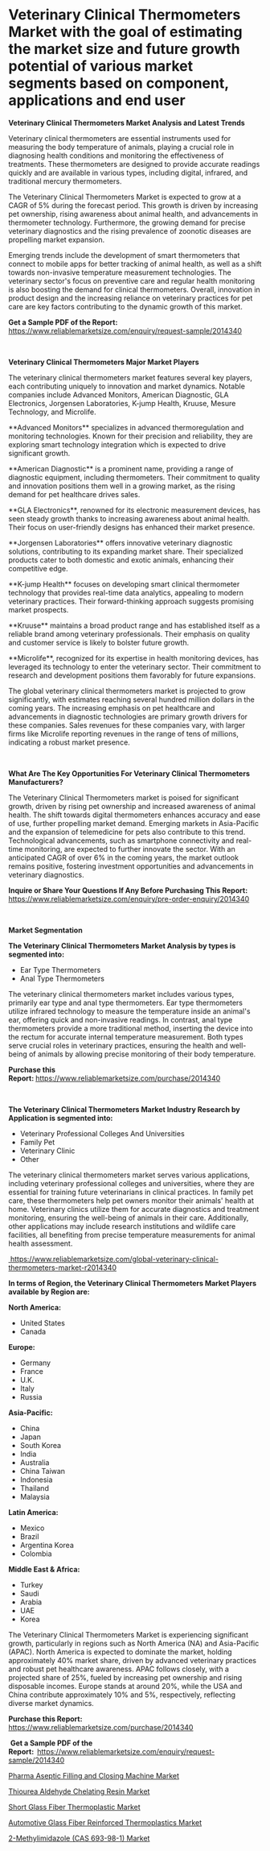 <p><h1>Veterinary Clinical Thermometers Market with the goal of estimating the market size and future growth potential of various market segments based on component, applications and end user</h1></p><p><strong>Veterinary Clinical Thermometers Market Analysis and Latest Trends</strong></p>
<p><p>Veterinary clinical thermometers are essential instruments used for measuring the body temperature of animals, playing a crucial role in diagnosing health conditions and monitoring the effectiveness of treatments. These thermometers are designed to provide accurate readings quickly and are available in various types, including digital, infrared, and traditional mercury thermometers.</p><p>The Veterinary Clinical Thermometers Market is expected to grow at a CAGR of 5% during the forecast period. This growth is driven by increasing pet ownership, rising awareness about animal health, and advancements in thermometer technology. Furthermore, the growing demand for precise veterinary diagnostics and the rising prevalence of zoonotic diseases are propelling market expansion. </p><p>Emerging trends include the development of smart thermometers that connect to mobile apps for better tracking of animal health, as well as a shift towards non-invasive temperature measurement technologies. The veterinary sector's focus on preventive care and regular health monitoring is also boosting the demand for clinical thermometers. Overall, innovation in product design and the increasing reliance on veterinary practices for pet care are key factors contributing to the dynamic growth of this market.</p></p>
<p><strong>Get a Sample PDF of the Report:&nbsp;</strong> <a href="https://www.reliablemarketsize.com/enquiry/request-sample/2014340?utm_campaign=1897&utm_medium=2&utm_source=Github&utm_content=ia&utm_term=17012025&utm_id=veterinary-clinical-thermometers">https://www.reliablemarketsize.com/enquiry/request-sample/2014340</a></p>
<p>&nbsp;</p>
<p><strong>Veterinary Clinical Thermometers Major Market Players</strong></p>
<p><p>The veterinary clinical thermometers market features several key players, each contributing uniquely to innovation and market dynamics. Notable companies include Advanced Monitors, American Diagnostic, GLA Electronics, Jorgensen Laboratories, K-jump Health, Kruuse, Mesure Technology, and Microlife.</p><p>**Advanced Monitors** specializes in advanced thermoregulation and monitoring technologies. Known for their precision and reliability, they are exploring smart technology integration which is expected to drive significant growth.</p><p>**American Diagnostic** is a prominent name, providing a range of diagnostic equipment, including thermometers. Their commitment to quality and innovation positions them well in a growing market, as the rising demand for pet healthcare drives sales.</p><p>**GLA Electronics**, renowned for its electronic measurement devices, has seen steady growth thanks to increasing awareness about animal health. Their focus on user-friendly designs has enhanced their market presence.</p><p>**Jorgensen Laboratories** offers innovative veterinary diagnostic solutions, contributing to its expanding market share. Their specialized products cater to both domestic and exotic animals, enhancing their competitive edge.</p><p>**K-jump Health** focuses on developing smart clinical thermometer technology that provides real-time data analytics, appealing to modern veterinary practices. Their forward-thinking approach suggests promising market prospects.</p><p>**Kruuse** maintains a broad product range and has established itself as a reliable brand among veterinary professionals. Their emphasis on quality and customer service is likely to bolster future growth.</p><p>**Microlife**, recognized for its expertise in health monitoring devices, has leveraged its technology to enter the veterinary sector. Their commitment to research and development positions them favorably for future expansions.</p><p>The global veterinary clinical thermometers market is projected to grow significantly, with estimates reaching several hundred million dollars in the coming years. The increasing emphasis on pet healthcare and advancements in diagnostic technologies are primary growth drivers for these companies. Sales revenues for these companies vary, with larger firms like Microlife reporting revenues in the range of tens of millions, indicating a robust market presence.</p></p>
<p>&nbsp;</p>
<p><strong>What Are The Key Opportunities For Veterinary Clinical Thermometers Manufacturers?</strong></p>
<p><p>The Veterinary Clinical Thermometers market is poised for significant growth, driven by rising pet ownership and increased awareness of animal health. The shift towards digital thermometers enhances accuracy and ease of use, further propelling market demand. Emerging markets in Asia-Pacific and the expansion of telemedicine for pets also contribute to this trend. Technological advancements, such as smartphone connectivity and real-time monitoring, are expected to further innovate the sector. With an anticipated CAGR of over 6% in the coming years, the market outlook remains positive, fostering investment opportunities and advancements in veterinary diagnostics.</p></p>
<p><strong>Inquire or Share Your Questions If Any Before Purchasing This Report:</strong> <a href="https://www.reliablemarketsize.com/enquiry/pre-order-enquiry/2014340?utm_campaign=1897&utm_medium=2&utm_source=Github&utm_content=ia&utm_term=17012025&utm_id=veterinary-clinical-thermometers">https://www.reliablemarketsize.com/enquiry/pre-order-enquiry/2014340</a></p>
<p>&nbsp;</p>
<p><strong>Market Segmentation</strong></p>
<p><strong>The Veterinary Clinical Thermometers Market Analysis by types is segmented into:</strong></p>
<p><ul><li>Ear Type Thermometers</li><li>Anal Type Thermometers</li></ul></p>
<p><p>The veterinary clinical thermometers market includes various types, primarily ear type and anal type thermometers. Ear type thermometers utilize infrared technology to measure the temperature inside an animal's ear, offering quick and non-invasive readings. In contrast, anal type thermometers provide a more traditional method, inserting the device into the rectum for accurate internal temperature measurement. Both types serve crucial roles in veterinary practices, ensuring the health and well-being of animals by allowing precise monitoring of their body temperature.</p></p>
<p><strong>Purchase this Report:&nbsp;</strong><a href="https://www.reliablemarketsize.com/purchase/2014340?utm_campaign=1897&utm_medium=2&utm_source=Github&utm_content=ia&utm_term=17012025&utm_id=veterinary-clinical-thermometers">https://www.reliablemarketsize.com/purchase/2014340</a></p>
<p>&nbsp;</p>
<p><strong>The Veterinary Clinical Thermometers Market Industry Research by Application is segmented into:</strong></p>
<p><ul><li>Veterinary Professional Colleges And Universities</li><li>Family Pet</li><li>Veterinary Clinic</li><li>Other</li></ul></p>
<p><p>The veterinary clinical thermometers market serves various applications, including veterinary professional colleges and universities, where they are essential for training future veterinarians in clinical practices. In family pet care, these thermometers help pet owners monitor their animals' health at home. Veterinary clinics utilize them for accurate diagnostics and treatment monitoring, ensuring the well-being of animals in their care. Additionally, other applications may include research institutions and wildlife care facilities, all benefiting from precise temperature measurements for animal health assessment.</p></p>
<p><a href="https://www.reliablemarketsize.com/global-veterinary-clinical-thermometers-market-r2014340?utm_campaign=1897&utm_medium=2&utm_source=Github&utm_content=ia&utm_term=17012025&utm_id=veterinary-clinical-thermometers">&nbsp;https://www.reliablemarketsize.com/global-veterinary-clinical-thermometers-market-r2014340</a></p>
<p><strong>In terms of Region, the Veterinary Clinical Thermometers Market Players available by Region are:</strong></p>
<p>
    <p> <strong> North America: </strong>
        <ul>
            <li>United States</li>
            <li>Canada</li>
        </ul>
        </p> 
    <p> <strong> Europe: </strong>
        <ul>
            <li>Germany</li>
            <li>France</li>
            <li>U.K.</li>
            <li>Italy</li>
            <li>Russia</li>
        </ul>
        </p> 
    <p> <strong> Asia-Pacific: </strong>
        <ul>
            <li>China</li>
            <li>Japan</li>
            <li>South Korea</li>
            <li>India</li>
            <li>Australia</li>
            <li>China Taiwan</li>
            <li>Indonesia</li>
            <li>Thailand</li>
            <li>Malaysia</li>
        </ul>
        </p> 
    <p> <strong> Latin America: </strong>
        <ul>
            <li>Mexico</li>
            <li>Brazil</li>
            <li>Argentina Korea</li>
            <li>Colombia</li>
        </ul>
        </p> 
    <p> <strong> Middle East & Africa: </strong>
        <ul>
            <li>Turkey</li>
            <li>Saudi</li>
            <li>Arabia</li>
            <li>UAE</li>
            <li>Korea</li>
        </ul>
    </p>
    </p>
<p><p>The Veterinary Clinical Thermometers Market is experiencing significant growth, particularly in regions such as North America (NA) and Asia-Pacific (APAC). North America is expected to dominate the market, holding approximately 40% market share, driven by advanced veterinary practices and robust pet healthcare awareness. APAC follows closely, with a projected share of 25%, fueled by increasing pet ownership and rising disposable incomes. Europe stands at around 20%, while the USA and China contribute approximately 10% and 5%, respectively, reflecting diverse market dynamics.</p></p>
<p><strong>Purchase this Report: </strong><a href="https://www.reliablemarketsize.com/purchase/2014340?utm_campaign=1897&utm_medium=2&utm_source=Github&utm_content=ia&utm_term=17012025&utm_id=veterinary-clinical-thermometers">https://www.reliablemarketsize.com/purchase/2014340</a></p>
<p>&nbsp;<strong>Get a Sample PDF of the Report:&nbsp;&nbsp;</strong><a href="https://www.reliablemarketsize.com/enquiry/request-sample/2014340?utm_campaign=1897&utm_medium=2&utm_source=Github&utm_content=ia&utm_term=17012025&utm_id=veterinary-clinical-thermometers">https://www.reliablemarketsize.com/enquiry/request-sample/2014340</a></p>
<p><strong></strong></p>
<p><p><a href="https://github.com/ChiragRP21/Market-Research-Report-List-7/blob/main/pharma-aseptic-filling-and-closing-machine-market.md?utm_campaign=1897&utm_medium=2&utm_source=Github&utm_content=ia&utm_term=17012025&utm_id=veterinary-clinical-thermometers">Pharma Aseptic Filling and Closing Machine Market</a></p><p><a href="https://www.linkedin.com/pulse/global-thiourea-aldehyde-chelating-resin-57-cagr-forecast-z3lec?utm_campaign=1897&utm_medium=2&utm_source=Github&utm_content=ia&utm_term=17012025&utm_id=veterinary-clinical-thermometers">Thiourea Aldehyde Chelating Resin Market</a></p><p><a href="https://www.linkedin.com/pulse/future-forecast-short-glass-fiber-thermoplastic-market-ddjec?utm_campaign=1897&utm_medium=2&utm_source=Github&utm_content=ia&utm_term=17012025&utm_id=veterinary-clinical-thermometers">Short Glass Fiber Thermoplastic Market</a></p><p><a href="https://www.linkedin.com/pulse/automotive-glass-fiber-reinforced-thermoplastics-market-uaz5e?utm_campaign=1897&utm_medium=2&utm_source=Github&utm_content=ia&utm_term=17012025&utm_id=veterinary-clinical-thermometers">Automotive Glass Fiber Reinforced Thermoplastics Market</a></p><p><a href="https://www.linkedin.com/pulse/accurate-data-2-methylimidazole-cas-693-98-1-market-srsjc?utm_campaign=1897&utm_medium=2&utm_source=Github&utm_content=ia&utm_term=17012025&utm_id=veterinary-clinical-thermometers">2-Methylimidazole (CAS 693-98-1) Market</a></p></p>